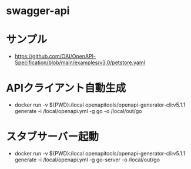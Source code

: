 # swagger-api

# サンプル
- https://github.com/OAI/OpenAPI-Specification/blob/main/examples/v3.0/petstore.yaml

# APIクライアント自動生成
- docker run -v ${PWD}:/local openapitools/openapi-generator-cli:v5.1.1 generate -i /local/openapi.yml -g go -o /local/out/go

# スタブサーバー起動
- docker run -v ${PWD}:/local openapitools/openapi-generator-cli:v5.1.1 generate -i /local/openapi.yml -g go-server -o /local/out/go
